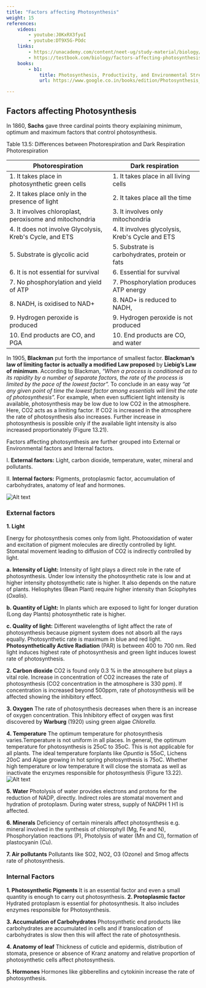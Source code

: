 ```yaml
---
title: "Factors affecting Photosynthesis"
weight: 15
references:
    videos:
        - youtube:J0KxRX3fyoI
        - youtube:DT9X5G-POdc
    links:
        - https://unacademy.com/content/neet-ug/study-material/biology/factor-affecting-photosynthesis/
        - https://testbook.com/biology/factors-affecting-photosynthesis
    books:
        - b1:
            title: Photosynthesis, Productivity, and Environmental Stress
            url: https://www.google.co.in/books/edition/Photosynthesis_Productivity_and_Environm/YMWxDwAAQBAJ?hl=en&gbpv=0

---
```


## Factors affecting Photosynthesis

In 1860, **Sachs** gave three cardinal points theory explaining minimum, optimum and maximum factors that control photosynthesis.

Table 13.5: Differences between Photorespiration and Dark Respiration
Photorespiration

| Photorespiration                                          | Dark respiration                                 |
|-----------------------------------------------------------|--------------------------------------------------|
| 1. It takes place in photosynthetic green cells           | 1. It takes place in all living cells            |
| 2. It takes place only in the presence of light           | 2. It takes place all the time                   |
| 3. It involves chloroplast, peroxisome and mitochondria   | 3. It involves only mitochondria                 |
| 4. It does not involve Glycolysis, Kreb's Cycle, and ETS  | 4. It involves glycolysis, Kreb's Cycle and ETS  |
| 5. Substrate is glycolic acid                             | 5. Substrate is carbohydrates, protein or fats   |
| 6. It is not essential for survival                       | 6. Essential for survival                        |
| 7. No phosphorylation and yield of ATP                    | 7. Phosphorylation produces ATP energy           |
| 8. NADH, is oxidised to NAD+                              | 8. NAD+ is reduced to NADH,                      |
| 9. Hydrogen peroxide is produced                          | 9. Hydrogen peroxide is not produced             |
| 10. End products are CO, and PGA                          | 10. End products are CO, and water               |



In 1905, **Blackman** put forth the importance of smallest factor. **Blackman’s law of limiting factor is actually a modified Law proposed** by **Liebig’s Law of minimum**. According to Blackman, _“When a process is conditioned as to its rapidity by a number of separate factors, the rate of the process is limited by the pace of the lowest factor”._ To conclude in an easy way _“at any given point of time the lowest factor among essentials will limit the rate of photosynthesis”._ For example, when even sufficient light intensity is available, photosynthesis may be low due to low CO2 in the atmosphere. Here, CO2 acts as a limiting factor. If CO2 is increased in the atmosphere the rate of photosynthesis also increases. Further increase in photosynthesis is possible only if the available light intensity is also increased proportionately (Figure 13.21).

Factors affecting photosynthesis are further grouped into External or Environmental factors and Internal factors.

I. **External factors:** Light, carbon dioxide, temperature, water, mineral and pollutants.

II. **Internal factors:** Pigments, protoplasmic factor, accumulation of carbohydrates, anatomy of leaf and hormones.

![Alt text](image-2.png)

### External factors

**1. Light**

Energy for photosynthesis comes only from light. Photooxidation of water and excitation of pigment molecules are directly controlled by light. Stomatal movement leading to diffusion of CO2 is indirectly controlled by light.

**a. Intensity of Light:** 
Intensity of light plays a direct role in the rate of photosynthesis. Under low intensity the photosynthetic rate is low and at higher intensity photosynthetic rate is higher. It also depends on the nature of plants. Heliophytes (Bean Plant) require higher intensity than Sciophytes (_Oxalis_).

**b. Quantity of Light:** 
In plants which are exposed to light for longer duration (Long day Plants) photosynthetic rate is higher.

**c. Quality of light:**
Different wavelengths of light affect the rate of photosynthesis because pigment system does not absorb all the rays equally. Photosynthetic rate is maximum in blue and red light. **Photosynthetically Active Radiation** (PAR) is between 400 to 700 nm. Red light induces highest rate of photosynthesis and green light induces lowest rate of photosynthesis.

**2. Carbon dioxide** 
CO2 is found only 0.3 % in the atmosphere but plays a vital role. Increase in concentration of CO2 increases the rate of photosynthesis (CO2 concentration in the atmosphere is 330 ppm). If concentration is increased beyond 500ppm, rate of photosynthesis will be affected showing the inhibitory effect. 

**3. Oxygen** The rate of photosynthesis decreases when there is an increase of oxygen concentration. This Inhibitory effect of oxygen was first discovered by **Warburg** (1920) using green algae _Chlorella._

**4. Temperature** The optimum temperature
for photosynthesis varies.Temperature is
not uniform in all places. In general, the
optimum temperature for photosynthesis is
25oC to 35oC. This is not applicable for
all plants. The ideal temperature
forplants like _Opuntia_ is 55oC, Lichens
20oC and Algae growing in hot spring
photosynthesis is 75oC. Whether high
temperature or low temperature it will
close the stomata as well as inactivate
the enzymes responsible for photosynthesis
(Figure 13.22).
![Alt text](image-4.png)

**5. Water** Photolysis of water provides electrons and protons for the reduction of NADP, directly. Indirect roles are stomatal movement and hydration of protoplasm. During water stress, supply of NADPH 1 H1 is affected.

**6. Minerals** Deficiency of certain minerals affect photosynthesis e.g. mineral involved in the synthesis of chlorophyll (Mg, Fe and N), Phosphorylation reactions (P), Photolysis of water (Mn and Cl), formation of plastocyanin (Cu).

**7. Air pollutants** Pollutants like SO2, NO2, O3 (Ozone) and Smog affects rate of photosynthesis.

### Internal Factors

**1. Photosynthetic Pigments**
It is an essential factor and even a small quantity is enough to carry out photosynthesis.
**2. Protoplasmic factor**
Hydrated protoplasm is essential for photosynthesis. It also includes enzymes responsible for Photosynthesis.

**3. Accumulation of Carbohydrates** Photosynthetic end products like carbohydrates are accumulated in cells and if translocation of carbohydrates is slow then this will affect the rate of photosynthesis. 

**4. Anatomy of leaf** Thickness of cuticle and epidermis, distribution of stomata, presence or absence of Kranz anatomy and relative proportion of photosynthetic cells affect photosynthesis. 

**5. Hormones** Hormones like gibberellins and cytokinin increase the rate of photosynthesis.
